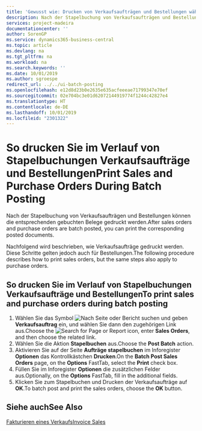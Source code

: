 ```yaml
---
title: 'Gewusst wie: Drucken von Verkaufsaufträgen und Bestellungen während der Stapelbuchung.'
description: Nach der Stapelbuchung von Verkaufsaufträgen und Bestellungen können die entsprechenden gebuchten Belege gedruckt werden.
services: project-madeira
documentationcenter: ''
author: SorenGP
ms.service: dynamics365-business-central
ms.topic: article
ms.devlang: na
ms.tgt_pltfrm: na
ms.workload: na
ms.search.keywords: ''
ms.date: 10/01/2019
ms.author: sgroespe
redirect_url: ../../ui-batch-posting
ms.openlocfilehash: e12d8d23b0e2635e635acfeeeae71799347e70ef
ms.sourcegitcommit: 02e704bc3e01d62072144919774f1244c42827e4
ms.translationtype: HT
ms.contentlocale: de-DE
ms.lasthandoff: 10/01/2019
ms.locfileid: "2301322"
---
```

# <a name="print-sales-and-purchase-orders-during-batch-posting"></a><span data-ttu-id="0476d-103">So drucken Sie im Verlauf von Stapelbuchungen Verkaufsaufträge und Bestellungen</span><span class="sxs-lookup"><span data-stu-id="0476d-103">Print Sales and Purchase Orders During Batch Posting</span></span>
<span data-ttu-id="0476d-104">Nach der Stapelbuchung von Verkaufsaufträgen und Bestellungen können die entsprechenden gebuchten Belege gedruckt werden.</span><span class="sxs-lookup"><span data-stu-id="0476d-104">After sales orders and purchase orders are batch posted, you can print the corresponding posted documents.</span></span>  

<span data-ttu-id="0476d-105">Nachfolgend wird beschrieben, wie Verkaufsaufträge gedruckt werden. Diese Schritte gelten jedoch auch für Bestellungen.</span><span class="sxs-lookup"><span data-stu-id="0476d-105">The following procedure describes how to print sales orders, but the same steps also apply to purchase orders.</span></span>  

## <a name="to-print-sales-and-purchase-orders-during-batch-posting"></a><span data-ttu-id="0476d-106">So drucken Sie im Verlauf von Stapelbuchungen Verkaufsaufträge und Bestellungen</span><span class="sxs-lookup"><span data-stu-id="0476d-106">To print sales and purchase orders during batch posting</span></span>  

1.  <span data-ttu-id="0476d-107">Wählen Sie das Symbol ![Nach Seite oder Bericht suchen](../../media/ui-search/search_small.png "Nach Seite oder Bericht suchen") und geben **Verkaufsauftrag** ein, und wählen Sie dann den zugehörigen Link aus.</span><span class="sxs-lookup"><span data-stu-id="0476d-107">Choose the ![Search for Page or Report](../../media/ui-search/search_small.png "Search for Page or Report icon") icon, enter **Sales Orders**, and then choose the related link.</span></span>  
2.  <span data-ttu-id="0476d-108">Wählen Sie die Aktion **Stapelbuchen** aus.</span><span class="sxs-lookup"><span data-stu-id="0476d-108">Choose the **Post Batch** action.</span></span>  
3.  <span data-ttu-id="0476d-109">Aktivieren Sie auf der Seite **Aufträge stapelbuchen** im Inforegister **Optionen** das Kontrollkästchen **Drucken**.</span><span class="sxs-lookup"><span data-stu-id="0476d-109">On the **Batch Post Sales Orders** page, on the **Options** FastTab, select the **Print** check box.</span></span>  
4.  <span data-ttu-id="0476d-110">Füllen Sie im Inforegister **Optionen** die zusätzlichen Felder aus.</span><span class="sxs-lookup"><span data-stu-id="0476d-110">Optionally, on the **Options** FastTab, fill in the additional fields.</span></span>  
5.  <span data-ttu-id="0476d-111">Klicken Sie zum Stapelbuchen und Drucken der Verkaufsaufträge auf **OK**.</span><span class="sxs-lookup"><span data-stu-id="0476d-111">To batch post and print the sales orders, choose the **OK** button.</span></span>  

## <a name="see-also"></a><span data-ttu-id="0476d-112">Siehe auch</span><span class="sxs-lookup"><span data-stu-id="0476d-112">See Also</span></span>  
[<span data-ttu-id="0476d-113">Fakturieren eines Verkaufs</span><span class="sxs-lookup"><span data-stu-id="0476d-113">Invoice Sales</span></span>](../../sales-how-invoice-sales.md)
